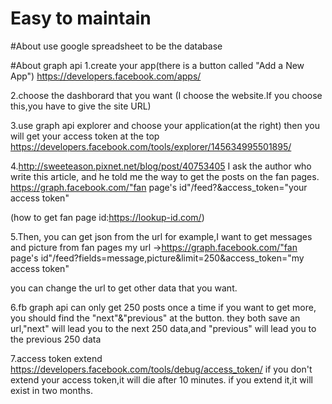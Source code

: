 # Easy to maintain
#About use google spreadsheet to be the database


#About graph api
1.create your app(there is a button called "Add a New App")
https://developers.facebook.com/apps/

2.choose the dashborard that you want
(I choose the website.If you choose this,you have to give the site URL)

3.use graph api explorer and choose your application(at the right)
then you will get your access token at the top
https://developers.facebook.com/tools/explorer/145634995501895/

4.http://sweeteason.pixnet.net/blog/post/40753405
I ask the author who write this article,
and he told me the way to get the posts on the fan pages.
https://graph.facebook.com/"fan page's id"/feed?&access_token="your access token"

(how to get fan page id:https://lookup-id.com/)

5.Then, you can get json from the url
for example,I want to get messages and picture from fan pages
my url
->https://graph.facebook.com/"fan page's id"/feed?fields=message,picture&limit=250&access_token="my access token"

you can change the url to get other data that you want.

6.fb graph api can only get 250 posts once a time
if you want to get more, you should find the "next"&"previous" at the button.
they both save an url,"next" will lead you to the next 250 data,and "previous" will lead you to the previous 250 data

7.access token extend
https://developers.facebook.com/tools/debug/access_token/
if you don't extend your access token,it will die after 10 minutes.
if you extend it,it will exist in two months.
